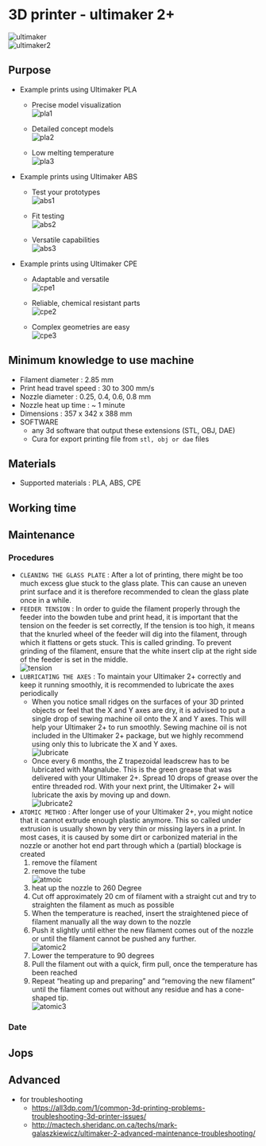 # 3D printer - ultimaker 2+
![ultimaker](/ultimaker.png)   
![ultimaker2](/ultimaker2.png)
## Purpose   

- Example prints using Ultimaker PLA
    - Precise model visualization   
    ![pla1](/pla1.png)

    - Detailed concept models   
    ![pla2](/pla2.png)
    
    - Low melting temperature   
    ![pla3](/pla3.png)

- Example prints using Ultimaker ABS
    - Test your prototypes   
    ![abs1](/abs1.png)

    - Fit testing   
    ![abs2](/abs2.png)

    - Versatile capabilities   
    ![abs3](/abs3.png)

- Example prints using Ultimaker CPE
    - Adaptable and versatile   
    ![cpe1](/cpe1.png)

    - Reliable, chemical resistant parts   
    ![cpe2](/cpe2.png)

    - Complex geometries are easy   
    ![cpe3](/cpe3.png)

## Minimum knowledge to use machine
- Filament diameter : 2.85 mm
- Print head travel speed : 30 to 300 mm/s
- Nozzle diameter : 0.25, 0.4, 0.6, 0.8 mm
- Nozzle heat up time : ~ 1 minute
- Dimensions : 357 x 342 x 388 mm
- SOFTWARE
    - any 3d software that output these extensions (STL, OBJ, DAE)
    - Cura for export printing file from `stl, obj or dae` files

## Materials
- Supported materials : PLA, ABS, CPE

## Working time

## Maintenance

### Procedures
- `CLEANING THE GLASS PLATE` : After a lot of printing, there might be too much excess glue stuck to the glass plate. This can cause an uneven print surface and it is therefore recommended to clean the glass plate once in a while.
- `FEEDER TENSION` : In order to guide the filament properly through the feeder into the bowden tube and print head, it is important that the tension on the feeder is set correctly, If the tension is too high, it means that the knurled wheel of the feeder will dig into
the filament, through which it flattens or gets stuck. This is called grinding. To prevent grinding of the filament, ensure that the white insert clip at the right side of the feeder is set in the middle.   
![tension](/tension.png)
- `LUBRICATING THE AXES` : To maintain your Ultimaker 2+ correctly and keep it running smoothly, it is recommended to lubricate the axes periodically
    - When you notice small ridges on the surfaces of your 3D printed objects or feel that the X and Y axes are dry, it is advised to put a single drop of sewing machine oil onto the X and Y axes. This will help your Ultimaker 2+ to run smoothly. Sewing machine oil is not included in the Ultimaker 2+ package, but we highly recommend using only this to lubricate the X and Y axes.   
    ![lubricate](/lubricant.png)
    - Once every 6 months, the Z trapezoidal leadscrew has to be lubricated with Magnalube. This is the green grease that was delivered with your Ultimaker 2+. Spread 10 drops of grease over the entire threaded rod. With your next print, the Ultimaker 2+ will lubricate the axis by moving up and down.   
    ![lubricate2](/lubricate2.png)
- `ATOMIC METHOD` : After longer use of your Ultimaker 2+, you might notice that it cannot extrude enough plastic anymore. This so called under extrusion is usually shown by very thin or missing layers in a print. In most cases, it is caused by some dirt or carbonized material in the nozzle or another hot end part through which a (partial) blockage is created
    1. remove the filament
    2. remove the tube   
    ![atmoic](/atomic.png)
    3. heat up the nozzle to 260 Degree
    4. Cut off approximately 20 cm of filament with a straight cut and try to straighten the filament as much as possible
    5. When the temperature is reached, insert the straightened piece of filament manually all the way down to the nozzle
    6. Push it slightly until either the new filament comes out of the nozzle or until the filament cannot be pushed any further.   
    ![atomic2](/atomic2.png)
    7. Lower the temperature to 90 degrees
    8.  Pull the filament out with a quick, firm pull, once the temperature has been reached
    9. Repeat “heating up and preparing” and “removing the new filament” until the filament comes out without any residue and has a cone-shaped tip.   
    ![atomic3](/atomic3.png)

### Date

## Jops

## Advanced
- for troubleshooting
    - https://all3dp.com/1/common-3d-printing-problems-troubleshooting-3d-printer-issues/
    - http://mactech.sheridanc.on.ca/techs/mark-galaszkiewicz/ultimaker-2-advanced-maintenance-troubleshooting/